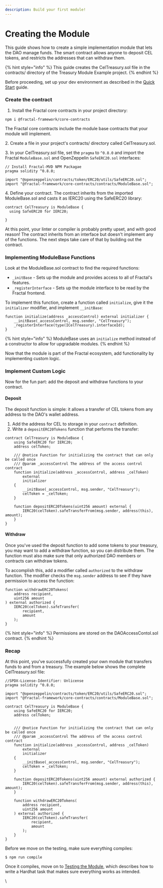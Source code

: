 ```yaml
---
description: Build your first module!
---
```


# Creating the Module

This guide shows how to create a simple implementation module that lets the DAO manage funds. The smart contract allows anyone to deposit CEL tokens, and restricts the addresses that can withdraw them.

{% hint style="info" %}
This guide creates the CelTreasury.sol file in the contracts/ directory of the Treasury Module Example project.
{% endhint %}

Before proceeding, set up your dev environment as described in the [Quick Start](setup.md) guide.

### Create the contract

1. Install the Fractal core contracts in your project directory:

```
npm i @fractal-framework/core-contracts
```

The Fractal core contracts include the module base contracts that your module will implement.

2\. Create a file in your project's contracts/ directory called CelTreasury.sol.&#x20;

3\. In your CelTreasury.sol file, set the `pragma` to `^0.8.0` and import the Fractal `ModuleBase.sol` and OpenZeppelin `SafeERC20.sol` interfaces:

```
// Install Fractal-MVD NPM Packagae
pragma solidity ^0.8.0;

import "@openzeppelin/contracts/token/ERC20/utils/SafeERC20.sol";
import "@fractal-framework/core-contracts/contracts/ModuleBase.sol";
```

4\. Define your contract. The contract inherits from the imported ModuleBase.sol and casts it as IERC20 using the SafeERC20 library:

```
contract CelTreasury is ModuleBase {
  using SafeERC20 for IERC20;
  
}
```

At this point, your linter or compiler is probably pretty upset, and with good reason! The contract inherits from an interface but doesn't implement any of the functions. The next steps take care of that by building out the contract.

### Implementing ModuleBase Functions

Look at the ModuleBase.sol contract to find the required functions:

* `_initBase` - Sets up the module and provides access to all of Fractal's features.
* `_registerInterface` - Sets up the module interface to be read by the Fractal frontend.

To implement this function, create a function called `initialize`, give it the `initializer` modifier, and implement `__initBase`:

```
function initialize(address _accessControl) external initializer {
    __initBase(_accessControl, msg.sender, "CelTreasury");
    _registerInterface(type(ICelTreasury).interfaceId);
}
```

{% hint style="info" %}
ModuleBase uses an `initialize` method instead of a constructor to allow for upgradable modules.
{% endhint %}

Now that the module is part of the Fractal ecosystem, add functionality by implementing custom logic.

### Implement Custom Logic

Now for the fun part: add the deposit and withdraw functions to your contract.

#### Deposit

The deposit function is simple: it allows a transfer of CEL tokens from any address to the DAO's wallet address.

1. Add the address for CEL to storage in your `contract` definition.
2. Write a `depositERC20Tokens` function that performs the transfer:

```
contract CelTreasury is ModuleBase {
    using SafeERC20 for IERC20;
    address celToken;

    /// @notice Function for initializing the contract that can only be called once
    /// @param _accessControl The address of the access control contract
    function initialize(address _accessControl, address _celToken)
        external
        initializer
    {
        __initBase(_accessControl, msg.sender, "CelTreasury");
        celToken = _celToken;
    }

    function depositERC20Tokens(uint256 amount) external {
        IERC20(celToken).safeTransferFrom(msg.sender, address(this), amount);
    }
}
```

#### Withdraw

Once you've used the deposit function to add some tokens to your treasury, you may want to add a withdraw function, so you can distribute them. The function must also make sure that only authorized DAO members or contracts can withdraw tokens.

To accomplish this, add a modifier called `authorized` to the withdraw function. The modifier checks the `msg.sender` address to see if they have permission to access the function:

```
function withdrawERC20Tokens(
    address recipient,
    uint256 amount
) external authorized {
    IERC20(celToken).safeTransfer(
        recipient,
        amount
    );
}
```

{% hint style="info" %}
Permissions are stored on the DAOAccessContol.sol contract.
{% endhint %}

### Recap

At this point, you've successfully created your own module that transfers funds to and from a treasury. The example below shows the complete CelTreasury.sol file:

```
//SPDX-License-Identifier: Unlicense
pragma solidity ^0.8.0;

import "@openzeppelin/contracts/token/ERC20/utils/SafeERC20.sol";
import "@fractal-framework/core-contracts/contracts/ModuleBase.sol";

contract CelTreasury is ModuleBase {
    using SafeERC20 for IERC20;
    address celToken;
    

    /// @notice Function for initializing the contract that can only be called once
    /// @param _accessControl The address of the access control contract
    function initialize(address _accessControl, address _celToken)
        external
        initializer
    {
        __initBase(_accessControl, msg.sender, "CelTreasury");
        celToken = _celToken;
    }

    function depositERC20Tokens(uint256 amount) external authorized {
        IERC20(celToken).safeTransferFrom(msg.sender, address(this), amount);
    }

    function withdrawERC20Tokens(
        address recipient,
        uint256 amount
    ) external authorized {
        IERC20(celToken).safeTransfer(
            recipient,
            amount
        );
    }
}
```

Before we move on the testing, make sure everything compiles:

```
$ npm run compile
```

Once it compiles, move on to [Testing the Module](testing-the-module.md), which describes how to write a Hardhat task that makes sure everything works as intended.



\
